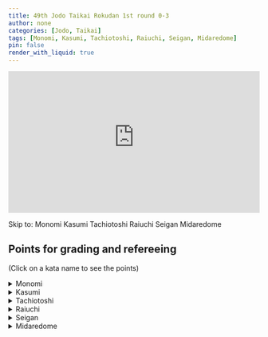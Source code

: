 ```yaml
---
title: 49th Jodo Taikai Rokudan 1st round 0-3
author: none
categories: [Jodo, Taikai]
tags: [Monomi, Kasumi, Tachiotoshi, Raiuchi, Seigan, Midaredome]
pin: false
render_with_liquid: true
---
```


<style>
.yt {
  position: relative;
  display: block;
  width: 100%; /* width of iframe wrapper */
  height: 0;
  margin: auto;
  padding: 0% 0% 56.25%; /* 16:9 ratio */
  overflow: hidden;
}
.yt iframe {
  position: absolute;
  top: 0; bottom: 0; left: 0;
  width: 100%;
  height: 100%;
  border: 0;
}
</style>


<div class="yt">
  <iframe name="recording" width="560" height="315" src="https://www.youtube-nocookie.com/embed/2mLg5XtbTtE?start=12" allow="autoplay;" allowfullscreen></iframe>
</div>

Skip to: <a href="https://www.youtube-nocookie.com/embed/2mLg5XtbTtE?start=47&autoplay=1" style="text-decoration: none;" target="recording">Monomi</a> <a href="https://www.youtube-nocookie.com/embed/2mLg5XtbTtE?start=85&autoplay=1" style="text-decoration: none;" target="recording">Kasumi</a> <a href="https://www.youtube-nocookie.com/embed/2mLg5XtbTtE?start=136&autoplay=1" style="text-decoration: none;" target="recording">Tachiotoshi</a> <a href="https://www.youtube-nocookie.com/embed/2mLg5XtbTtE?start=227&autoplay=1" style="text-decoration: none;" target="recording">Raiuchi</a> <a href="https://www.youtube-nocookie.com/embed/2mLg5XtbTtE?start=264&autoplay=1" style="text-decoration: none;" target="recording">Seigan</a> <a href="https://www.youtube-nocookie.com/embed/2mLg5XtbTtE?start=302&autoplay=1" style="text-decoration: none;" target="recording">Midaredome</a> 

<!--VID2
<div class="yt">
  <iframe width="560" height="315" src="https://www.youtube-nocookie.com/embed/2mLg5XtbTtE2?start=122" allowfullscreen></iframe>
</div>
VID2-->
<!--timestamps2-->
## Points for grading and refereeing
(Click on a kata name to see the points)


<details>
<summary>
Monomi
</summary>
<blockquote>
Uchi:<br>
1) Are you cutting Shi's Shomen to a line parallel with the floor?<br>
2) Have you correctly adopted Hidari-jodan-no-kamae?
</blockquote>
<blockquote>
Shi:<br>
1) How is your Ashi Sabaki (footwork)?<br>
2) Are you striking Uchi's wrist after rotating the Jo in a large movement?<br>
3) Are you correctly executing Kaeshizuki?
</blockquote>
</details>

<details>
<summary>
Kasumi
</summary>
<blockquote>
Ushi:<br>
1) Stepping forwards with your left then right from a Nisoku-ittou-no-maai are you correctly cutting<br>
Shomen?<br>
2) After having Taiatari performed on you are you correctly moving backwards?
</blockquote>
<blockquote>
Shi:<br>
1) When you strike in Gyakuteuchi how is your posture and attack?<br>
2) Are you correctly performing Hikiotoshi-no-kamae and Taiatari?
</blockquote>
</details>

<details>
<summary>
Tachiotoshi
</summary>
<blockquote>
Ushi:<br>
1) Are you parrying the Jo after correctly moving your body horizontally to the left?<br>
2) Are you cutting Shi's neck after rotating the Tachi above your head in a large movement?<br>
3) Are you moving backwards correctly after having had Kuritsuke performed on you?
</blockquote>
<blockquote>
Shi:<br>
1) After moving your body are you correctly carrying out Gyakuteuchi?<br>
2) Are you in a correct posture for Kuritsuke?
</blockquote>
</details>

<details>
<summary>
Raiuchi
</summary>
<blockquote>
Ushi:<br>
1) Are you correctly cutting Shi's upper arm?<br>
2) After taking a large step backwards with your left foot, are you cutting Shi from their shoulder to their neck?
</blockquote>
<blockquote>
Shi:<br>
1) Are you correctly thrusting Uchi's Suigetsu?<br>
2) After moving your body diagonally forwards and to the left, are you correctly thrusting Uchi's Hibara?
</blockquote>
</details>

<details>
<summary>
Seigan
</summary>
<blockquote>
Uchi:<br>
1) In the correct Maai relative to Shi how is your posture when you grip the Tsuka with your right hand?<br>
2) Are you correctly carrying out Katategiri (one handed cut)?
</blockquote>
<blockquote>
Shi:<br>
1) Are you correctly entering Uchi's Maai to attack their eyes with the Josaki and then correctly thrusting their Suigetsu?<br>
2) After moving your body diagonally forwards and to the left, are you correctly thrusting at Uchi's Hibara?<br>
3) In response to Uchi's Katategiri, do you move your wrist out of reach and strike their Suigetsu from a correct Hasso posture?
</blockquote>
</details>

<details>
<summary>
Midaredome
</summary>
<blockquote>
Uchi:<br>
1) Are you correctly cutting Shi's Do (upper body)?<br>
2) After moving your right foot slightly closer to your left foot, do you retaliate by cutting Shi's Shomen?<br>
shi:<br>
1) When you strike in Gyakuteuchi what is the position of your left hand?<br>
2) When the Josaki is above your head are you correctly attacking Uchi's face?
</blockquote>
<blockquote>

</blockquote>
</details>

